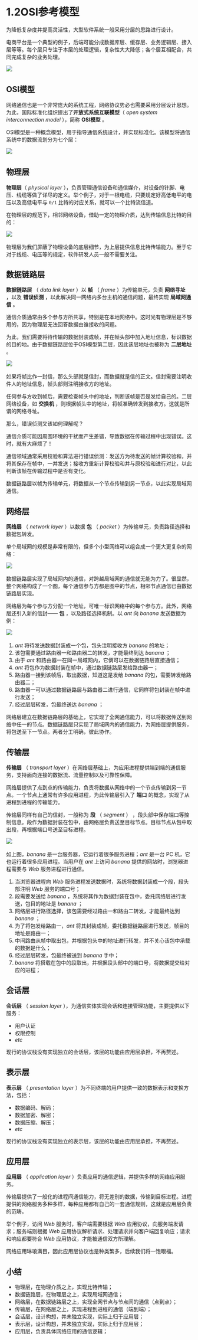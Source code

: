 # 1.2OSI参考模型

为降低复杂度并提高灵活性，大型软件系统一般采用分层的思路进行设计。

电商平台是一个典型的例子，后端可能分成数据库层、缓存层、业务逻辑层、接入层等等。每个层只专注于本层的处理逻辑，复杂性大大降低；各个层互相配合，共同完成复杂的业务处理。

![](assets/network-asset-82a308497c27edb889bccaa18e7d2181929bd1ee-20241221170002-ovjwesc.png)​

## OSI模型

网络通信也是一个非常庞大的系统工程，网络协议势必也需要采用分层设计思想。为此，国际标准化组织提出了**开放式系统互联模型**（ *open system interconnection model* ），简称 **OSI模型** 。

OSI模型是一种概念模型，用于指导通信系统设计，并实现标准化。该模型将通信系统中的数据流划分为七个层：

![](assets/network-asset-be95d6788e93f7ee5f176baac8f3b27485cda44e-20241221170002-6t534qu.png)​

## 物理层

**物理层**（ *physical layer* ），负责管理通信设备和通信媒介，对设备的针脚、电压、线缆等做了详尽的定义。举个例子，对于一根电缆，只要规定好高低电平的电压以及高低电平与 `0/1`​ 比特的对应关系，就可以一个比特流信道。

在物理层的规范下，相邻网络设备，借助一定的物理介质，达到传输信息比特的目的：

![](assets/network-asset-85bb39bde6ef41f00c756754cf7a5828e6a7cc7a-20241221170002-cjimyti.png)​

物理层为我们屏蔽了物理设备的底层细节，为上层提供信息比特传输能力。至于它对于线缆、电压等的规定，软件研发人员一般不需要关注。

## 数据链路层

**数据链路层** （ *data link layer* ）以 **帧** （ *frame* ）为传输单元，负责 **网络寻址** ，以及 **错误侦测** ，以此解决同一网络内多台主机的通信问题，最终实现 **局域网通信** 。

通信介质通常由多个参与方所共享，特别是在本地网络中。这时光有物理层是不够用的，因为物理层无法回答数据由谁接收的问题。

为此，我们需要将待传输的数据封装成帧，并在帧头部中加入地址信息，标识数据的目的地。由于数据链路层位于OSI模型第二层，因此该层地址也被称为 **二层地址** 。

![](assets/network-asset-2af74555294640cb103adaecd08744b0f3dce97d-20241221170002-23ivr8n.png)​

如果将帧比作一封信，那么头部就是信封，而数据就是信的正文。信封需要注明收件人的地址信息，帧头部则注明接收方的地址。

任何参与方收到帧后，需要检查帧头中的地址，判断该帧是否是发给自己的。二层网络设备，如 **交换机** ，则根据帧头中的地址，将帧准确转发到接收方。这就是所谓的网络寻址。

那么，错误侦测又该如何理解呢？

通信介质可能因周围环境的干扰而产生差错，导致数据在传输过程中出现错误。这时，就有大麻烦了！

通信领域通常采用校验和算法进行错误侦测：发送方为待发送的帧计算校验和，并将其保存在帧中，一并发送；接收方重新计算校验和并与原校验和进行对比，以此判断该帧在传输过程中是否有变化。

数据链路层以帧为传输单元，将数据从一个节点传输到另一节点，以此实现局域网通信。

## 网络层

**网络层** （ *network layer* ）以数据 **包** （ *packet* ）为传输单元，负责路径选择和数据包转发。

单个局域网的规模是非常有限的，但多个小型网络可以组合成一个更大更复杂的网络：

![](assets/network-asset-67a39b286934458e5db52f7781eac726d9aa625e-20241221170002-xwyfm8e.png)​

数据链路层实现了局域网内的通信，对跨越局域网的通信就无能为力了。很显然，整个网络构成了一个图，每个通信参与方都是图中的节点，相邻节点通信已由数据链路层实现。

网络层为每个参与方分配一个地址，可唯一标识网络中的每个参与方。此外，网络层还引入新的信封—— **包** ，以及路径选择机制。以 *ant* 向 *banana* 发送数据为例：

![](assets/network-asset-0253b1621b43aa82fc1f7fa42e3e02ffeaa93304-20241221170002-lr74hcd.png)​

1. *ant* 将待发送数据封装成一个包，包头注明接收方 *banana* 的地址；
2. 该包需要通过路由器一和路由器二的转发，才能最终到达 *banana* ；
3. 由于 *ant* 和路由器一在同一局域网内，它俩可以在数据链路层直接通信；
4. *ant* 将包作为数据封装在帧中，通过数据链路层发给路由器一；
5. 路由器一接到该帧后，取出数据，知道这是发给 *banana* 的包，需要转发给路由器二；
6. 路由器一可以通过数据链路层与路由器二进行通信，它同样将包封装在帧中进行发送；
7. 经过层层转发，包最终送达 *banana* ；

网络层建立在数据链路层的基础上，它实现了全网通信能力，可以将数据传送到网络中任一的节点。数据链路层只实现了局域网内的通信能力，为网络层提供服务，将包送至下一节点。两者分工明确，彼此协作。

## 传输层

**传输层** （ *transport layer* ）在网络层基础上，为应用进程提供端到端的通信服务，支持面向连接的数据流、流量控制以及可靠性保障。

网络层提供了点到点的传输能力，负责将数据从网络中的一个节点传输到另一节点。一个节点上通常有许多应用进程，为此传输层引入了 **端口** 的概念，实现了从进程到进程的传输能力。

传输层同样有自己的信封，一般称为 **段** （ *segment* ） ，段头部中保存端口等控制信息。段作为数据封装在包中，由网络层负责送至目标节点。目标节点从包中取出段，再根据端口号送至目标进程。

![](assets/network-asset-a1ccc120de86f8d62be2891aede2823499e1eab3-20241221170002-sy1hx3v.png)​

如上图，*banana* 是一台服务器，它运行着很多服务进程；*ant* 是一台 PC 机，它也运行着很多应用进程。当用户在 *ant* 上访问 *banana* 提供的网站时，浏览器进程需要与 *Web* 服务进程进行通信。

1. 当浏览器进程向 *Web* 服务进程发送数据时，系统将数据封装成一个段，段头部注明 *Web* 服务的端口号；
2. 段需要发送给 *banana* ，系统将其作为数据封装在包中，委托网络层进行发送，包目的地址是 *banana* ；
3. 网络层进行路径选择，该包需要经过路由一和路由二转发，才能最终达到 *banana* ；
4. 为了将包发给路由一，*ant* 将其封装成帧，委托数据链路层进行发送，帧目的地址是路由一；
5. 中间路由从帧中取出包，并根据包头中的地址进行转发，并不关心该包中承载的数据是什么；
6. 经过层层转发，包最终被送到 *banana* 手中；
7. *banana* 将搭载在包中的段取出，并根据段头部中的端口号，将数据提交给对应的进程；

## 会话层

**会话层** （ *session layer* ），为通信实体实现会话和连接管理功能，主要提供以下服务：

- 用户认证
- 权限控制
- *etc*

现行的协议栈没有实现独立的会话层，该层的功能由应用层承担，不再赘述。

## 表示层

**表示层** （ *presentation layer* ）为不同终端的用户提供一致的数据表示和变换方法，包括：

- 数据编码、解码；
- 数据加密、解密；
- 数据压缩、解压；
- *etc*

现行的协议栈没有实现独立的表示层，该层的功能由应用层承担，不再赘述。

## 应用层

**应用层** （ *application layer* ）负责应用的通信逻辑，并提供多样的网络应用服务。

传输层提供了一般化的进程间通信能力，将无差别的数据，传输到目标进程。进程提供的网络服务多种多样，每种应用都有自己的一套通信规则，这就是应用层负责的范畴。

举个例子，访问 *Web* 服务时，客户端需要根据 *Web* 应用协议，向服务端发请求；服务端则根据 *Web* 应用协议解析请求、处理请求并向客户端回复响应；请求和响应都要符合 *Web* 应用协议，才能被通信双方所理解。

网络应用琳琅满目，因此应用层协议也是种类繁多，后续我们将一饱眼福。

## 小结

- 物理层，在物理介质之上，实现比特传输；
- 数据链路层，在物理层之上，实现局域网通信；
- 网络层，在数据链路层之上，实现全网节点与节点间的通信（点到点）；
- 传输层，在网络层之上，实现进程到进程的通信（端到端）；
- 会话层，设计构想，并未独立实现，实际上归于应用层；
- 表示层，设计构想，并未独立实现，实际上归于应用层；
- 应用层，负责具体网络应用的通信逻辑；
